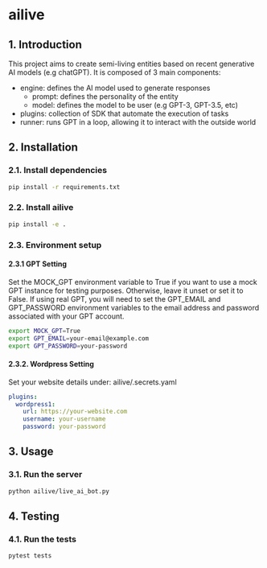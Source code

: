 # ailive

## 1. Introduction
This project aims to create semi-living entities based on recent generative AI models (e.g chatGPT).
It is composed of 3 main components:
- engine: defines the AI model used to generate responses
  - prompt: defines the personality of the entity
  - model: defines the model to be user (e.g GPT-3, GPT-3.5, etc)
- plugins: collection of SDK that automate the execution of tasks 
- runner: runs GPT in a loop, allowing it to interact with the outside world

## 2. Installation
### 2.1. Install dependencies
```bash
pip install -r requirements.txt
```

### 2.2. Install ailive
```bash
pip install -e .
```

### 2.3. Environment setup
#### 2.3.1 GPT Setting
Set the MOCK_GPT environment variable to True if you want to use a mock GPT instance for testing purposes. Otherwise, leave it unset or set it to False.
If using real GPT, you will need to set the GPT_EMAIL and GPT_PASSWORD environment variables to the email address and password associated with your GPT account.
```bash
export MOCK_GPT=True
export GPT_EMAIL=your-email@example.com
export GPT_PASSWORD=your-password
```
#### 2.3.2. Wordpress Setting
Set your website details under: ailive/.secrets.yaml
```yaml
plugins:
  wordpress1:
    url: https://your-website.com
    username: your-username
    password: your-password
```


## 3. Usage
### 3.1. Run the server
```bash
python ailive/live_ai_bot.py
```

## 4. Testing
### 4.1. Run the tests
```bash
pytest tests
```
